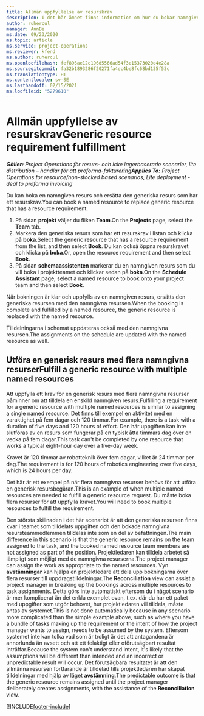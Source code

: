 ```yaml
---
title: Allmän uppfyllelse av resurskrav
description: I det här ämnet finns information om hur du bokar namngivna resurser för ett generiskt resursbehov.
author: ruhercul
manager: AnnBe
ms.date: 09/23/2020
ms.topic: article
ms.service: project-operations
ms.reviewer: kfend
ms.author: ruhercul
ms.openlocfilehash: fef896ae12c196d5566ad54f3e15373020e4e28a
ms.sourcegitcommit: fa32b1893286f20271fa4ec4be8fc68bd135f53c
ms.translationtype: HT
ms.contentlocale: sv-SE
ms.lasthandoff: 02/15/2021
ms.locfileid: "5279610"
---
```

# <a name="generic-resource-requirement-fulfillment"></a><span data-ttu-id="11e7b-103">Allmän uppfyllelse av resurskrav</span><span class="sxs-lookup"><span data-stu-id="11e7b-103">Generic resource requirement fulfillment</span></span>

<span data-ttu-id="11e7b-104">_**Gäller:** Project Operations för resurs- och icke lagerbaserade scenarier, lite distribution – handlar för att proforma-fakturering_</span><span class="sxs-lookup"><span data-stu-id="11e7b-104">_**Applies To:** Project Operations for resource/non-stocked based scenarios, Lite deployment - deal to proforma invoicing_</span></span>

<span data-ttu-id="11e7b-105">Du kan boka en namngiven resurs och ersätta den generiska resurs som har ett resurskrav.</span><span class="sxs-lookup"><span data-stu-id="11e7b-105">You can book a named resource to replace generic resource that has a resource requirement.</span></span>

1. <span data-ttu-id="11e7b-106">På sidan **projekt** väljer du fliken **Team**.</span><span class="sxs-lookup"><span data-stu-id="11e7b-106">On the **Projects** page, select the **Team** tab.</span></span>
2. <span data-ttu-id="11e7b-107">Markera den generiska resurs som har ett resurskrav i listan och klicka på **boka**.</span><span class="sxs-lookup"><span data-stu-id="11e7b-107">Select the generic resource that has a resource requirement from the list, and then select **Book**.</span></span> <span data-ttu-id="11e7b-108">Du kan också öppna resurskravet och klicka på **boka**.</span><span class="sxs-lookup"><span data-stu-id="11e7b-108">Or, open the resource requirement and then select **Book**.</span></span>
3. <span data-ttu-id="11e7b-109">På sidan **schemaassistenten** markerar du en namngiven resurs som du vill boka i projektteamet och klickar sedan på **boka**.</span><span class="sxs-lookup"><span data-stu-id="11e7b-109">On the **Schedule Assistant** page, select a named resource to book onto your project team and then select **Book**.</span></span>

<span data-ttu-id="11e7b-110">När bokningen är klar och uppfylls av en namngiven resurs, ersätts den generiska resursen med den namngivna resursen.</span><span class="sxs-lookup"><span data-stu-id="11e7b-110">When the booking is complete and fulfilled by a named resource, the generic resource is replaced with the named resource.</span></span>

<span data-ttu-id="11e7b-111">Tilldelningarna i schemat uppdateras också med den namngivna resursen.</span><span class="sxs-lookup"><span data-stu-id="11e7b-111">The assignments on the schedule are updated with the named resource as well.</span></span>

## <a name="fulfill-a-generic-resource-with-multiple-named-resources"></a><span data-ttu-id="11e7b-112">Utföra en generisk resurs med flera namngivna resurser</span><span class="sxs-lookup"><span data-stu-id="11e7b-112">Fulfill a generic resource with multiple named resources</span></span>
<span data-ttu-id="11e7b-113">Att uppfylla ett krav för en generisk resurs med flera namngivna resurser påminner om att tilldela en enskild namngiven resurs.</span><span class="sxs-lookup"><span data-stu-id="11e7b-113">Fulfilling a requirement for a generic resource with multiple named resources is similar to assigning a single named resource.</span></span> <span data-ttu-id="11e7b-114">Det finns till exempel en aktivitet med en varaktighet på fem dagar och 120 timmar.</span><span class="sxs-lookup"><span data-stu-id="11e7b-114">For example, there is a task with a duration of five days and 120 hours of effort.</span></span> <span data-ttu-id="11e7b-115">Den här uppgiften kan inte slutföras av en resurs som fungerar på en typisk åtta timmars dag över en vecka på fem dagar.</span><span class="sxs-lookup"><span data-stu-id="11e7b-115">This task can't be completed by one resource that works a typical eight-hour day over a five-day week.</span></span> 

<span data-ttu-id="11e7b-116">Kravet är 120 timmar av robotteknik över fem dagar, vilket är 24 timmar per dag.</span><span class="sxs-lookup"><span data-stu-id="11e7b-116">The requirement is for 120 hours of robotics engineering over five days, which is 24 hours per day.</span></span>

<span data-ttu-id="11e7b-117">Det här är ett exempel på när flera namngivna resurser behövs för att utföra en generisk resursbegäran.</span><span class="sxs-lookup"><span data-stu-id="11e7b-117">This is an example of when multiple named resources are needed to fulfill a generic resource request.</span></span> <span data-ttu-id="11e7b-118">Du måste boka flera resurser för att uppfylla kravet.</span><span class="sxs-lookup"><span data-stu-id="11e7b-118">You will need to book multiple resources to fulfill the requirement.</span></span>

<span data-ttu-id="11e7b-119">Den största skillnaden i det här scenariot är att den generiska resursen finns kvar i teamet som tilldelats uppgiften och den bokade namngivna resursteammedlemmen tilldelas inte som en del av befattningen.</span><span class="sxs-lookup"><span data-stu-id="11e7b-119">The main difference in this scenario is that the generic resource remains on the team assigned to the task, and the booked named resource team members are not assigned as part of the position.</span></span> <span data-ttu-id="11e7b-120">Projektledaren kan tilldela arbetet så lämpligt som möjligt med de namngivna resurserna.</span><span class="sxs-lookup"><span data-stu-id="11e7b-120">The project manager can assign the work as appropriate to the named resources.</span></span> <span data-ttu-id="11e7b-121">Vyn **avstämningar** kan hjälpa en projektledare att dela upp bokningarna över flera resurser till uppdragstilldelningar.</span><span class="sxs-lookup"><span data-stu-id="11e7b-121">The **Reconciliation** view can assist a project manager in breaking up the bookings across multiple resources to task assignments.</span></span> <span data-ttu-id="11e7b-122">Detta görs inte automatiskt eftersom du i något scenario är mer komplicerat än det enkla exemplet ovan, t.ex. där du har ett paket med uppgifter som utgör behovet, hur projektledaren vill tilldela, måste antas av systemet.</span><span class="sxs-lookup"><span data-stu-id="11e7b-122">This is not done automatically because in any scenario more complicated than the simple example above, such as where you have a bundle of tasks making up the requirement or the intent of how the project manager wants to assign, needs to be assumed by the system.</span></span> <span data-ttu-id="11e7b-123">Eftersom systemet inte kan tolka vad som är troligt är det att antagandena är annorlunda än avsett och att ett felaktigt eller oförutsägbart resultat inträffar.</span><span class="sxs-lookup"><span data-stu-id="11e7b-123">Because the system can't understand intent, it's likely that the assumptions will be different than intended and an incorrect or unpredictable result will occur.</span></span> <span data-ttu-id="11e7b-124">Det förutsägbara resultatet är att den allmänna resursen fortfarande är tilldelad tills projektledaren har skapat tilldelningar med hjälp av läget **avstämning**.</span><span class="sxs-lookup"><span data-stu-id="11e7b-124">The predictable outcome is that the generic resource remains assigned until the project manager deliberately creates assignments, with the assistance of the **Reconciliation** view.</span></span>




[!INCLUDE[footer-include](../includes/footer-banner.md)]